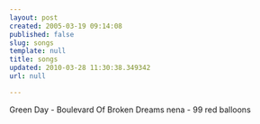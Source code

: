 ```yaml
---
layout: post
created: 2005-03-19 09:14:08
published: false
slug: songs
template: null
title: songs
updated: 2010-03-28 11:30:38.349342
url: null

---
```


Green Day - Boulevard Of Broken Dreams
nena - 99 red balloons

